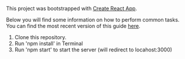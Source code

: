 This project was bootstrapped with [Create React App](https://github.com/facebookincubator/create-react-app).

Below you will find some information on how to perform common tasks.<br>
You can find the most recent version of this guide [here](https://github.com/facebookincubator/create-react-app/blob/master/packages/react-scripts/template/README.md).

1. Clone this repository. <br>
2. Run 'npm install' in Terminal
3. Run 'npm start' to start the server (will redirect to locahost:3000)
